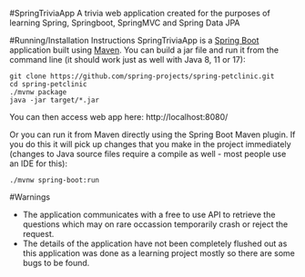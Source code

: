 #SpringTriviaApp
A trivia web application created for the purposes of learning Spring, Springboot, SpringMVC and Spring Data JPA

#Running/Installation Instructions
SpringTriviaApp is a [Spring Boot](https://spring.io/guides/gs/spring-boot) application built using [Maven](https://spring.io/guides/gs/maven/). You can build a jar file and run it from the command line (it should work just as well with Java 8, 11 or 17):

```
git clone https://github.com/spring-projects/spring-petclinic.git
cd spring-petclinic
./mvnw package
java -jar target/*.jar
```

You can then access web app here: http://localhost:8080/

Or you can run it from Maven directly using the Spring Boot Maven plugin. If you do this it will pick up changes that you make in the project immediately (changes to Java source files require a compile as well - most people use an IDE for this):

```
./mvnw spring-boot:run
```

#Warnings
- The application communicates with a free to use API to retrieve the questions which may on rare occassion temporarily crash or reject the request.
- The details of the application have not been completely flushed out as this application was done as a learning project mostly so there are some bugs to be found.
